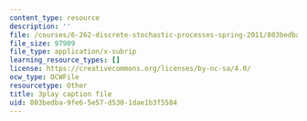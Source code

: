 ```yaml
---
content_type: resource
description: ''
file: /courses/6-262-discrete-stochastic-processes-spring-2011/803bedba9fe65e57d5301dae1b3f5584_pY9ol9So2Yw.srt
file_size: 97909
file_type: application/x-subrip
learning_resource_types: []
license: https://creativecommons.org/licenses/by-nc-sa/4.0/
ocw_type: OCWFile
resourcetype: Other
title: 3play caption file
uid: 803bedba-9fe6-5e57-d530-1dae1b3f5584
---
```

